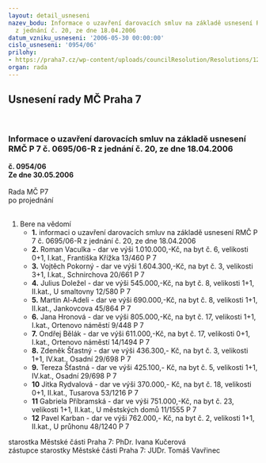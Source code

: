```yaml
---
layout: detail_usneseni
nazev_bodu: Informace o uzavření darovacích smluv na základě usnesení RMČ P 7 č. 0695/06-R
  z jednání č. 20, ze dne 18.04.2006
datum_vzniku_usneseni: '2006-05-30 00:00:00'
cislo_usneseni: '0954/06'
prilohy:
- https://praha7.cz/wp-content/uploads/councilResolution/Resolutions/12734/29-i-sout%c4%9b%c5%be.doc
organ: rada
---
```

<div id="ucUsn_pList" class="usn">
	<span><h2>Usnesení rady MČ Praha 7 </h2>
<br></span><div class="standBody">
<span><h3>Informace o uzavření darovacích smluv na základě usnesení RMČ P 7 č. 0695/06-R z jednání č. 20, ze dne 18.04.2006</h3></span><div class="center">
		<strong>č. 0954/06</strong><br>
	</div>
<div class="center">
		<strong>Ze dne 30.05.2006</strong><br><br>
	</div>Rada MČ P7<br> po projednání<br><br><ol><li>Bere na vědomí<ul>
<li>
<strong>1.</strong> informaci o uzavření darovacích smluv na základě usnesení RMČ P 7 č. 0695/06-R z jednání č. 20, ze dne 18.04.2006</li>
<li>
<strong>2.</strong> Roman Vaculka - dar ve výši 1.010.000,-Kč, na byt č. 6, velikosti 0+1, I.kat., Františka Křížka 13/460 P 7 </li>
<li>
<strong>3.</strong> Vojtěch Pokorný - dar ve výši 1.604.300,-Kč, na byt č. 3, velikosti 3+1, I.kat., Schnirchova 20/661 P 7</li>
<li>
<strong>4.</strong> Julius Doležel - dar ve výši 545.000,-Kč, na byt č. 8, velikosti 1+1, II.kat., U smaltovny 12/580 P 7</li>
<li>
<strong>5.</strong> Martin Al-Adeli - dar ve výši 690.000,-Kč, na byt č. 8, velikosti 1+1, II.kat., Jankovcova 45/864 P 7 </li>
<li>
<strong>6.</strong> Jana Hronová - dar ve výši 805.000,-Kč, na byt č. 17, velikosti 1+1, I.kat., Ortenovo náměstí 9/448 P 7</li>
<li>
<strong>7.</strong> Ondřej Bělák - dar ve výši  611.000,-Kč, na byt č. 17, velikosti 0+1, I.kat., Ortenovo náměstí 14/1494 P 7</li>
<li>
<strong>8.</strong> Zdeněk Šťastný - dar ve výši 436.300,- Kč, na byt č. 3, velikosti 1+1, IV.kat., Osadní 29/698 P 7 </li>
<li>
<strong>9.</strong> Tereza Šťastná - dar ve výši 425.100,- Kč, na byt č. 5, velikosti 1+1, IV.kat., Osadní 29/698 P 7</li>
<li>
<strong>10</strong> Jitka Rydvalová - dar ve výši 370.000,- Kč, na byt č. 18, velikosti 0+1, II.kat., Tusarova 53/1216 P 7</li>
<li>
<strong>11</strong> Gabriela Příbramská - dar ve výši 751.000,-Kč, na byt č. 23, velikosti 1+1, II.kat., U městských domů 11/1555 P 7 </li>
<li>
<strong>12</strong> Pavel Karban - dar ve výši  762.000,- Kč, na byt č. 2, velikosti 1+1, II.kat., U průhonu 48/1240 P 7</li>
</ul>
</li></ol>starostka Městské části Praha 7: PhDr. Ivana Kučerová<br>zástupce starostky Městské části Praha 7: JUDr. Tomáš Vavřinec 
</div>
</div>